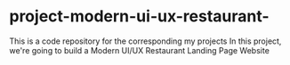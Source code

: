 # project-modern-ui-ux-restaurant-
This is a code repository for the corresponding my projects In this project, we're going to build a Modern UI/UX Restaurant Landing Page Website
